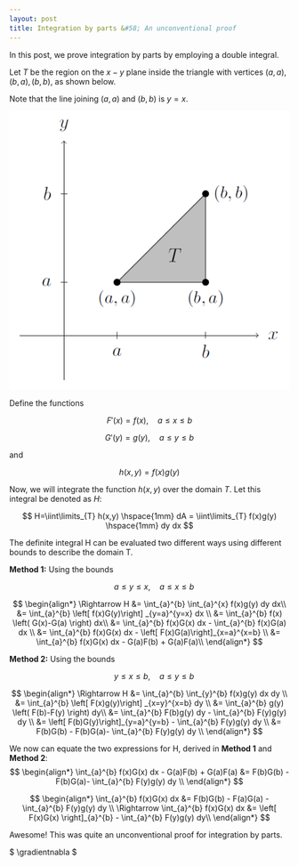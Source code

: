 ```yaml
---
layout: post
title: Integration by parts &#58; An unconventional proof
---
```


In this post, we prove integration by parts by employing a double integral.

Let  $T$  be the region on the  $x-y$  plane inside the triangle with vertices $(a,a), (b,a), (b,b)$,  as shown below. 

Note that the line joining $(a,a)$ and $(b,b)$ is $y=x$.

<p align="center">
  <img src="https://github.com/aphelly/aphelly.github.io/blob/master/images/intparts.PNG?raw=true" />
</p>

Define the functions

$$
F'(x) = f(x), \quad a \leq x \leq b
$$

$$
G'(y) = g(y), \quad a \leq y \leq b
$$

and

$$
h(x,y)=f(x)g(y)
$$

Now, we will integrate the function $h(x,y)$ over the domain $T$. Let this integral be denoted as $H$:

$$
H=\iint\limits_{T} h(x,y) \hspace{1mm}  dA  = \iint\limits_{T} f(x)g(y) \hspace{1mm} dy dx 
$$

The definite integral H can be evaluated two different ways using different bounds to describe the domain T. 

**Method 1:** Using the bounds

$$
\quad a \leq y \leq x, \quad a \leq x \leq b
$$

$$
\begin{align*}
\Rightarrow	H &= \int_{a}^{b} \int_{a}^{x} f(x)g(y) dy dx\\
	&= \int_{a}^{b} \left[ f(x)G(y)\right] _{y=a}^{y=x} dx \\
	&= \int_{a}^{b} f(x) \left( G(x)-G(a) \right) dx\\
	&= \int_{a}^{b} f(x)G(x) dx - \int_{a}^{b} f(x)G(a) dx \\
	&= \int_{a}^{b} f(x)G(x) dx - \left[  F(x)G(a)\right]_{x=a}^{x=b} \\
	&= \int_{a}^{b} f(x)G(x) dx - G(a)F(b) + G(a)F(a)\\
\end{align*}
$$

**Method 2:** Using the bounds

$$
\quad y \leq x \leq b, \quad a \leq y \leq b
$$

$$
\begin{align*}
	\Rightarrow	H &= \int_{a}^{b} \int_{y}^{b} f(x)g(y) dx dy \\
	&= \int_{a}^{b} \left[ F(x)g(y)\right] _{x=y}^{x=b} dy \\
	&= \int_{a}^{b} g(y) \left( F(b)-F(y) \right) dy\\
	&= \int_{a}^{b} F(b)g(y) dy - \int_{a}^{b} F(y)g(y) dy \\
	&= \left[  F(b)G(y)\right]_{y=a}^{y=b} - \int_{a}^{b} F(y)g(y) dy \\
	&= F(b)G(b) - F(b)G(a)- \int_{a}^{b} F(y)g(y) dy \\
\end{align*}
$$

We now can equate the two expressions for H, derived in **Method 1** and **Method 2**:
$$
\begin{align*}
	\int_{a}^{b} f(x)G(x) dx - G(a)F(b) + G(a)F(a) &= F(b)G(b) - F(b)G(a)- \int_{a}^{b} F(y)g(y) dy \\
\end{align*}
$$

$$
\begin{align*}
	\int_{a}^{b} f(x)G(x) dx &= F(b)G(b) - F(a)G(a) - \int_{a}^{b} F(y)g(y) dy \\
\Rightarrow	\int_{a}^{b} f(x)G(x) dx &= \left[ F(x)G(x) \right]_{a}^{b}  - \int_{a}^{b} F(y)g(y) dy\\
\end{align*}
$$

Awesome! This was quite an unconventional proof for integration by parts. 

$
\gradientnabla
$

